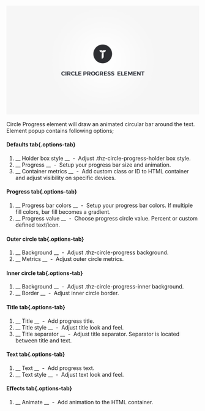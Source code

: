 <div class="thz-doc-image max">
<a class="thz-lightbox mfp-iframe" href="https://vimeo.com/302175212" data-mfp-title="Creatus WordPress Theme Circle Progress Element" data-modal-size="large">
	<img src="../../docs-media/splash-circle-progress-element.jpg" alt="Creatus WordPress Theme Circle Progress Element" />
</a>
</div>

Circle Progress element will draw an animated circular bar around the text. Element popup contains following options;

#### Defaults tab{.options-tab}
1. __ Holder box style __ &nbsp;-&nbsp; Adjust .thz-circle-progress-holder box style.
1. __ Progress __ &nbsp;-&nbsp; Setup your progress bar size and animation.
1. __ Container metrics __ &nbsp;-&nbsp; Add custom class or ID to HTML container and adjust visibility on specific devices.

#### Progress tab{.options-tab}
1. __ Progress bar colors __ &nbsp;-&nbsp; Setup your progress bar colors. If multiple fill colors, bar fill becomes a gradient.
1. __ Progress value __ &nbsp;-&nbsp; Choose progress circle value. Percent or custom defined text/icon.

#### Outer circle tab{.options-tab}
1. __ Background __ &nbsp;-&nbsp; Adjust .thz-circle-progress background.
1. __ Metrics __ &nbsp;-&nbsp; Adjust outer circle metrics.

#### Inner circle tab{.options-tab}
1. __ Background __ &nbsp;-&nbsp; Adjust .thz-circle-progress-inner background.
1. __ Border __ &nbsp;-&nbsp; Adjust inner circle border.

#### Title tab{.options-tab}
1. __ Title __ &nbsp;-&nbsp; Add progress title.
1. __ Title style __ &nbsp;-&nbsp; Adjust title look and feel.
1. __ Title separator __ &nbsp;-&nbsp; Adjust title separator. Separator is located between title and text.

#### Text tab{.options-tab}
1. __ Text __ &nbsp;-&nbsp; Add progress text.	
1. __ Text style __ &nbsp;-&nbsp; Adjust text look and feel.

#### Effects tab{.options-tab}
1. __ Animate __ &nbsp;-&nbsp; Add animation to the HTML container.


